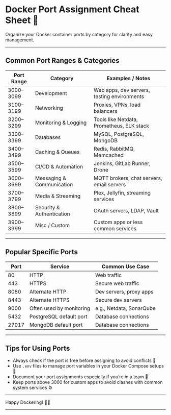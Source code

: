 # Docker Port Assignment Cheat Sheet 🚀

Organize your Docker container ports by category for clarity and easy management.

---

## Common Port Ranges & Categories

| Port Range  | Category               | Examples / Notes                           |
|-------------|------------------------|--------------------------------------------|
| 3000–3099   | Development            | Web apps, dev servers, testing environments |
| 3100–3199   | Networking             | Proxies, VPNs, load balancers               |
| 3200–3299   | Monitoring & Logging   | Tools like Netdata, Prometheus, ELK stack  |
| 3300–3399   | Databases              | MySQL, PostgreSQL, MongoDB                   |
| 3400–3499   | Caching & Queues       | Redis, RabbitMQ, Memcached                   |
| 3500–3599   | CI/CD & Automation     | Jenkins, GitLab Runner, Drone                |
| 3600–3699   | Messaging & Communication | MQTT brokers, chat servers, email servers  |
| 3700–3799   | Media & Streaming      | Plex, Jellyfin, streaming services           |
| 3800–3899   | Security & Authentication | OAuth servers, LDAP, Vault                   |
| 3900–3999   | Misc / Custom          | Custom apps or less common services          |

---

## Popular Specific Ports

| Port  | Service                   | Common Use Case                   |
|-------|---------------------------|---------------------------------|
| 80    | HTTP                      | Web traffic                     |
| 443   | HTTPS                     | Secure web traffic              |
| 8080  | Alternate HTTP            | Dev servers, proxy apps         |
| 8443  | Alternate HTTPS           | Secure dev servers              |
| 9000  | Often used by monitoring  | e.g., Netdata, SonarQube        |
| 5432  | PostgreSQL default port   | Database connections            |
| 27017 | MongoDB default port      | Database connections            |

---

## Tips for Using Ports

- Always check if the port is free before assigning to avoid conflicts 🚦  
- Use `.env` files to manage port variables in your Docker Compose setups 🔧  
- Document your port assignments especially if you’re in a team 📖  
- Keep ports above 3000 for custom apps to avoid clashes with common system services ⚙️  

---

Happy Dockering! 🐳✨

---
